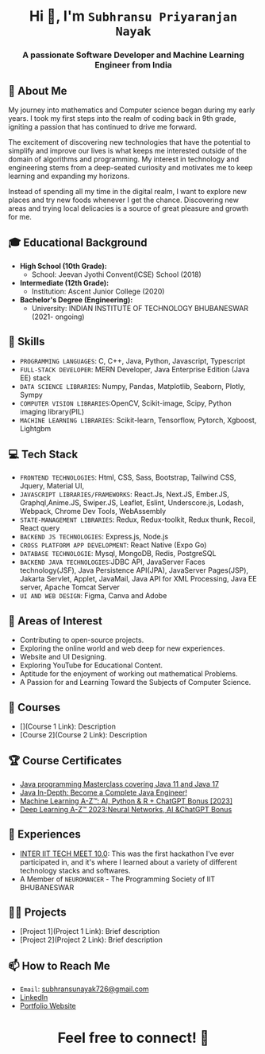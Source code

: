 <h1 align="center">Hi 👋, I'm <code>Subhransu Priyaranjan Nayak</code></h1>
<h3 align="center">A passionate Software Developer and Machine Learning Engineer from India</h3>

## 🧐 About Me

My journey into mathematics and Computer science began during my early years. I took my first steps into the realm of coding back in 9th grade, igniting a passion that has continued to drive me forward. 

The excitement of discovering new technologies that have the potential to simplify and improve our lives is what keeps me interested outside of the domain of algorithms and programming. My interest in technology and engineering stems from a deep-seated curiosity and motivates me to keep learning and expanding my horizons. 

Instead of spending all my time in the digital realm, I want to explore new places and try new foods whenever I get the chance. Discovering new areas and trying local delicacies is a source of great pleasure and growth for me.

## 🎓 Educational Background

- **High School (10th Grade):**
  - School: Jeevan Jyothi Convent(ICSE) School (2018)
- **Intermediate (12th Grade):**
  - Institution: Ascent Junior College (2020)
- **Bachelor's Degree (Engineering):**
  - University: INDIAN INSTITUTE OF TECHNOLOGY BHUBANESWAR (2021- ongoing)

## 🔧 Skills

- `PROGRAMMING LANGUAGES`: C, C++, Java, Python, Javascript, Typescript
- `FULL-STACK DEVELOPER`: MERN Developer, Java Enterprise Edition (Java EE) stack
- `DATA SCIENCE LIBRARIES`: Numpy, Pandas, Matplotlib, Seaborn, Plotly, Sympy
- `COMPUTER VISION LIBRARIES`:OpenCV, Scikit-image, Scipy, Python imaging library(PIL)
- `MACHINE LEARNING LIBRARIES`: Scikit-learn, Tensorflow, Pytorch, Xgboost, Lightgbm


## 💻 Tech Stack

- `FRONTEND TECHNOLOGIES`: Html, CSS, Sass, Bootstrap, Tailwind CSS, Jquery, Material UI, 
- `JAVASCRIPT LIBRARIES/FRAMEWORKS`:  React.Js, Next.JS, Ember.JS, Graphql,Anime.JS, Swiper.JS, Leaflet, Eslint, Underscore.js, Lodash, Webpack, Chrome Dev Tools, WebAssembly 
- `STATE-MANAGEMENT LIBRARIES`: Redux, Redux-toolkit, Redux thunk, Recoil, React query
- `BACKEND JS TECHNOLOGIES`: Express.js, Node.js
- `CROSS PLATFORM APP DEVELOPMENT`: React Native (Expo Go)
- `DATABASE TECHNOLOGIE`: Mysql, MongoDB, Redis, PostgreSQL
- `BACKEND JAVA TECHNOLOGIES`:JDBC API, JavaServer Faces technology(JSF), Java Persistence API(JPA), JavaServer Pages(JSP), Jakarta Servlet, Applet, JavaMail, Java API for XML Processing, Java EE server, Apache Tomcat Server
- `UI AND WEB DESIGN`: Figma, Canva and Adobe


## 🌱 Areas of Interest

- Contributing to open-source projects.
- Exploring the online world and web deep for new experiences.
- Website and UI Designing.
- Exploring YouTube for Educational Content.
- Aptitude for the enjoyment of working out mathematical Problems.
- A Passion for and Learning Toward the Subjects of Computer Science.
  
## 🎯 Courses

- [](Course 1 Link): Description
- [Course 2](Course 2 Link): Description


## 🏆 Course Certificates

- [Java programming Masterclass covering Java 11 and Java 17](https://drive.google.com/file/d/16ZFEBtMJHk6Weu8XVW7-L0k7HJD3nUxK/view?usp=sharing)
- [Java In-Depth: Become a Complete Java Engineer!](https://drive.google.com/file/d/12SH5TnUe1in4ykmuMXb3kn4-PGWdgDyG/view?usp=sharing)
- [Machine Learning A-Z™: AI, Python & R + ChatGPT Bonus [2023]](https://drive.google.com/file/d/1c1gn87jBX0uvSe-2GFx0N2j8amCexLo2/view?usp=sharing)
- [Deep Learning A-Z™ 2023:Neural Networks, AI &ChatGPT Bonus](https://drive.google.com/file/d/1PA6PjoYBLVx6uK3UZJ2l3QkueWgY5dM8/view?usp=sharing)

## 💼 Experiences

- [INTER IIT TECH MEET 10.0](https://drive.google.com/file/d/1EaAh0NhMKyq-5XM5L7PDq1qvw-X8HsDI/view?usp=sharing): This was the first hackathon I've ever participated in, and it's where I learned about a variety of different technology stacks and softwares.
- A Member of `NEUROMANCER` - The Programming Society of IIT BHUBANESWAR 


## 👨‍💻 Projects

- [Project 1](Project 1 Link): Brief description
- [Project 2](Project 2 Link): Brief description

## 📫 How to Reach Me

- `Email`: subhransunayak726@gmail.com
- [LinkedIn](https://www.linkedin.com/in/subhransu-priyanjan-nayak-4a02a4225/)
- [Portfolio Website](Link)

<h1 align="center">Feel free to connect! 🚀</h1>


<!---
NayakSubhransu/NayakSubhransu is a ✨ special ✨ repository because its `README.md` (this file) appears on your GitHub profile.
You can click the Preview link to take a look at your changes.
--->


